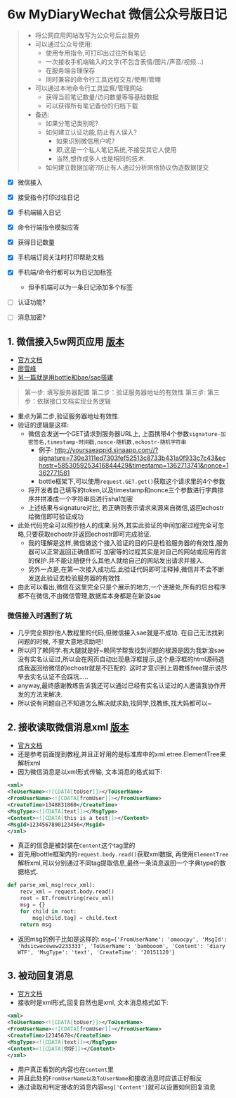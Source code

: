 # 6w MyDiaryWechat 微信公众号版日记

> * 将公网应用网站改写为公众号后台服务
> * 可以通过公众号使用:
>     * 使用专用指令,可打印出过往所有笔记
>     * 一次接收手机端输入的文字(不包含表情/图片/声音/视频...)
>     * 在服务端合理保存
>     * 同时兼容的命令行工具远程交互/使用/管理
> * 可以通过本地命令行工具监察/管理网站:
>     * 获得当前笔记数量/访问数量等等基础数据
>     * 可以获得所有笔记备份的归档下载
> * 备选:
>     * 如果分笔记类别呢?
>     * 如何建立认证功能,防止有人误入?
>         * 如果识别微信用户呢?
>         * 即,这是一个私人笔记系统,不接受其它人使用
>         * 当然,想作成多人也是相同的技术.
>     * 如何建立数据加密?防止有人通过分析网络协议伪造数据提交

- [x] 微信接入
- [x] 接受指令打印过往日记
- [x] 手机端输入日记
- [x] 命令行端指令模拟应答
- [x] 获得日记数量
- [x] 手机端订阅关注时打印帮助文档
- [x] 手机端/命令行都可以为日记加标签
    * 但手机端可以为一条日记添加多个标签
- [ ] 认证功能?
- [ ] 消息加密?


## 1. 微信接入5w网页应用 [版本](https://github.com/bambooom/OMOOC2py/commit/7659df107d5975759bd7cbb27114ead46adcb586)
* [官方文档](http://mp.weixin.qq.com/wiki/16/1e87586a83e0e121cc3e808014375b74.html)
* [廖雪峰](http://www.liaoxuefeng.com/article/0013900476318564121d01facf844cba508396f95d9bb82000)
* [另一篇就是用bottle和bae/sae搭建](http://www.cnblogs.com/weishun/p/weixin-publish-developing.html)
> 第一步: 填写服务器配置
> 第二步：验证服务器地址的有效性
> 第三步: 第三步：依据接口文档实现业务逻辑

* 重点为第二步,验证服务器地址有效性. 
* 验证的逻辑是这样:
	* 微信会发送一个GET请求到服务器URL上, 上面携带4个参数```signature-加密签名,timestamp-时间戳,nonce-随机数,echostr-随机字符串```
		* 例子: http://yoursaeappid.sinaapp.com//?signature=730e3111ed7303fef52513c8733b431a0f933c7c43&echostr=5853059253416844429&timestamp=1362713741&nonce=1362771581
		* bottle框架下,可以使用```request.GET.get()```获取这个请求里的4个参数
	* 将开发者自己填写的token,以及timestamp和nonce三个参数进行字典排序并拼凑成一个字符串后进行sha1加密
	* 上述结果与signature对比, 若正确则表示请求来源来自微信,返回echostr给微信即可验证成功
* 此处代码完全可以照抄他人的成果.另外,其实此验证的中间加密过程完全可忽略,只要获取echostr并返回echostr即可完成验证.
	* 我的理解是这样,微信做这个接入验证的目的只是检验服务器的有效性,服务器可以正常返回正确值即可.加密等的过程其实是对自己的网站或应用而言的保护.并不能让随便什么其他人就给自己的网站发出请求并接入.
	* 另外一点是,在第一次接入成功后,此验证代码即可注释掉,微信并不会不断发送此验证去检验服务器的有效性.
* 由此可以看出,微信在这里完全只是个展示的地方,一个连接处,所有的后台程序都不在微信,不由微信管理,数据库本身都是在新浪sae

### 微信接入时遇到了坑
* 几乎完全照抄他人教程里的代码,但微信接入sae就是不成功. 在自己无法找到问题的时候, 不要大意地求助吧!
* 所以问了赖同学.有大腿就是好~赖同学帮我找到问题的根源是因为我新浪sae没有实名认证过,所以会在网页自动出现悬浮框提示,这个悬浮框的html源码造成我返回给微信的echostr就是不匹配的. 这时才意识到上周教练free提示说尽早去实名认证不会踩坑.....
* anyway,最终感谢教练告诉我还可以通过已经有实名认证过的人邀请我协作开发的方法来解决.
* 所以说有问题自己不知道怎么解决就求助,找同学,找教练,找大妈都可以~

## 2. 接收读取微信消息xml [版本](https://github.com/bambooom/OMOOC2py/commit/498429866d5f94b1c0da7c22375e4183b1d63563)
* [官方文档](http://mp.weixin.qq.com/wiki/17/fc9a27730e07b9126144d9c96eaf51f9.html)
* 还是参考前面提到教程,并且正好用的是标准库中的xml.etree.ElementTree来解析xml
* 因为微信消息是以xml形式传输, 文本消息的格式如下:
```xml
<xml>
<ToUserName><![CDATA[toUser]]></ToUserName>
<FromUserName><![CDATA[fromUser]]></FromUserName> 
<CreateTime>1348831860</CreateTime>
<MsgType><![CDATA[text]]></MsgType>
<Content><![CDATA[this is a test]]></Content>
<MsgId>1234567890123456</MsgId>
</xml>
```
* 真正的信息是被封装在```Content```这个tag里的
* 首先用bottle框架内的```request.body.read()```获取xml数据, 再使用```ElementTree```解析xml,可以分别通过不同tag提取信息,最终一条消息返回一个字典type的数据格式.
```python
def parse_xml_msg(recv_xml):
	recv_xml = request.body.read()
	root = ET.fromstring(recv_xml)
	msg = {}
	for child in root:
		msg[child.tag] = child.text
	return msg
```
* 返回msg的例子比如是这样的: ```msg={'FromUserName': 'omoocpy', 'MsgId': 'hdsicwecewew2233333', 'ToUserName': 'bambooom', 'Content': 'diary WTF', 'MsgType': 'text', 'CreateTime': '20151120'}```

## 3. 被动回复消息
* [官方文档](http://mp.weixin.qq.com/wiki/18/c66a9f0b5aa952346e46dc39de20f672.html)
* 接收时是xml形式,回复自然也是xml, 文本消息格式如下:
```xml
<xml>
<ToUserName><![CDATA[toUser]]></ToUserName>
<FromUserName><![CDATA[fromUser]]></FromUserName>
<CreateTime>12345678</CreateTime>
<MsgType><![CDATA[text]]></MsgType>
<Content><![CDATA[你好]]></Content>
</xml>
```
* 用户真正看到的内容也在```Content```里
* 并且此处的```FromUserName以及ToUserName```和接收消息时应该正好相反
* 通过读取和判定接收的消息内容```msg['Content']```就可以设置如何回复消息

